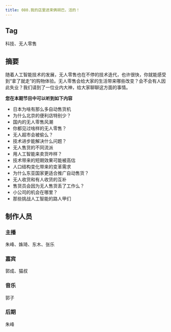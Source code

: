 ```yaml
---
title: 080.我的店里进来俩胡巴，活的！
---
```


## Tag

科技、无人零售

## 摘要

随着人工智能技术的发展，无人零售也在不停的技术迭代，也许很快，你就能感受到“拿了就走”的购物体验。无人零售会给大家的生活带来哪些改变？会不会有人因此失业？我们请到了一位业内大神，给大家聊聊这方面的事情。

**您在本期节目中可以听到如下内容**

- 日本为啥有那么多自动售货机
- 为什么北京的便利店特别少？
- 国内的无人零售风潮
- 你都见过啥样的无人零售？
- 无人超市会被偷么？
- 技术进步能解决什么问题？
- 无人售货的不同流派
- 用人工智能来卖货咋样？
- 技术带来的短期效果可能被高估
- 人口结构变化带来的变革需求
- 为什么东亚国家更适合推广自动售货？
- 无人收货和有人收货的互补
- 售货员会因为无人售货丢了工作么？
- 小公司的机会在哪里？
- 那些挑战人工智能的路人甲们

## 制作人员

### 主播

朱峰、姝琦、东木、张乐

### 嘉宾

郭成、猫叔

### 音乐

郭子

### 后期

朱峰